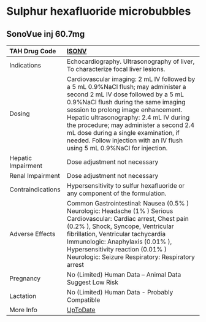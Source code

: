 # Sulphur hexafluoride microbubbles

## SonoVue inj 60.7mg

| TAH Drug Code      | [ISONV](https://www.tahsda.org.tw/drugs/hissearch.php?drug_code=ISONV)                                                                                                                                                                                                                                                                                                                                            |
|:-------------------|:------------------------------------------------------------------------------------------------------------------------------------------------------------------------------------------------------------------------------------------------------------------------------------------------------------------------------------------------------------------------------------------------------------------|
| Indications        | Echocardiography. Ultrasonography of liver, To characterize focal liver lesions.                                                                                                                                                                                                                                                                                                                                  |
| Dosing             | Cardiovascular imaging: 2 mL IV followed by a 5 mL 0.9%NaCl flush; may administer a second 2 mL IV dose followed by a 5 mL 0.9%NaCl flush during the same imaging session to prolong image enhancement. Hepatic ultrasonography: 2.4 mL IV during the procedure; may administer a second 2.4 mL dose during a single examination, if needed. Follow injection with an IV flush using 5 mL 0.9%NaCl for injection. |
| Hepatic Impairment | Dose adjustment not necessary                                                                                                                                                                                                                                                                                                                                                                                     |
| Renal Impairment   | Dose adjustment not necessary                                                                                                                                                                                                                                                                                                                                                                                     |
| Contraindications  | Hypersensitivity to sulfur hexafluoride or any component of the formulation.                                                                                                                                                                                                                                                                                                                                      |
| Adverse Effects    | Common Gastrointestinal: Nausea (0.5% ) Neurologic: Headache (1% ) Serious Cardiovascular: Cardiac arrest, Chest pain (0.2% ), Shock, Syncope, Ventricular fibrillation, Ventricular tachycardia Immunologic: Anaphylaxis (0.01% ), Hypersensitivity reaction (0.01% ) Neurologic: Seizure Respiratory: Respiratory arrest                                                                                        |
| Pregnancy          | No (Limited) Human Data – Animal Data Suggest Low Risk                                                                                                                                                                                                                                                                                                                                                            |
| Lactation          | No (Limited) Human Data - Probably Compatible                                                                                                                                                                                                                                                                                                                                                                     |
| More Info          | [UpToDate](https://www.uptodate.com/contents/sulphur-hexafluoride-microbubbles-drug-information)                                                                                                                                                                                                                                                                                                                  |

